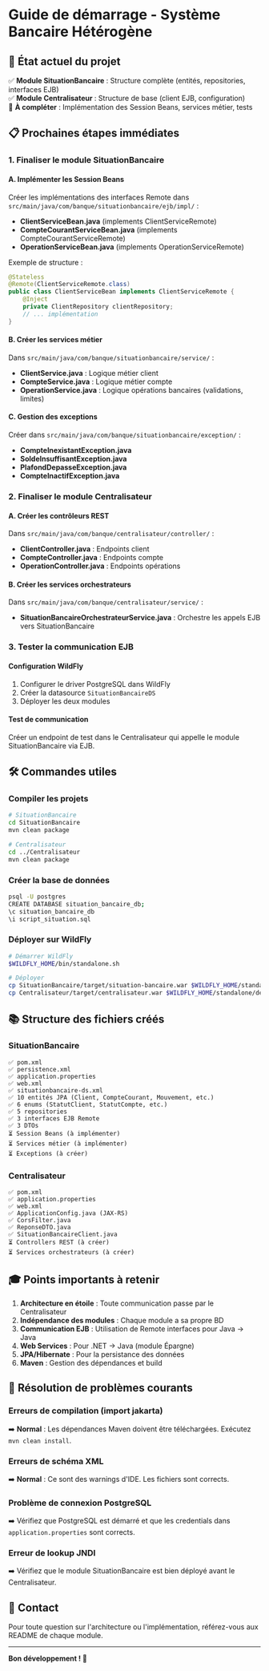 # Guide de démarrage - Système Bancaire Hétérogène

## 🎯 État actuel du projet

✅ **Module SituationBancaire** : Structure complète (entités, repositories, interfaces EJB)  
✅ **Module Centralisateur** : Structure de base (client EJB, configuration)  
🔄 **À compléter** : Implémentation des Session Beans, services métier, tests

## 📋 Prochaines étapes immédiates

### 1. Finaliser le module SituationBancaire

#### A. Implémenter les Session Beans
Créer les implémentations des interfaces Remote dans `src/main/java/com/banque/situationbancaire/ejb/impl/` :

- **ClientServiceBean.java** (implements ClientServiceRemote)
- **CompteCourantServiceBean.java** (implements CompteCourantServiceRemote)
- **OperationServiceBean.java** (implements OperationServiceRemote)

Exemple de structure :
```java
@Stateless
@Remote(ClientServiceRemote.class)
public class ClientServiceBean implements ClientServiceRemote {
    @Inject
    private ClientRepository clientRepository;
    // ... implémentation
}
```

#### B. Créer les services métier
Dans `src/main/java/com/banque/situationbancaire/service/` :

- **ClientService.java** : Logique métier client
- **CompteService.java** : Logique métier compte
- **OperationService.java** : Logique opérations bancaires (validations, limites)

#### C. Gestion des exceptions
Créer dans `src/main/java/com/banque/situationbancaire/exception/` :

- **CompteInexistantException.java**
- **SoldeInsuffisantException.java**
- **PlafondDepasseException.java**
- **CompteInactifException.java**

### 2. Finaliser le module Centralisateur

#### A. Créer les contrôleurs REST
Dans `src/main/java/com/banque/centralisateur/controller/` :

- **ClientController.java** : Endpoints client
- **CompteController.java** : Endpoints compte
- **OperationController.java** : Endpoints opérations

#### B. Créer les services orchestrateurs
Dans `src/main/java/com/banque/centralisateur/service/` :

- **SituationBancaireOrchestrateurService.java** : Orchestre les appels EJB vers SituationBancaire

### 3. Tester la communication EJB

#### Configuration WildFly
1. Configurer le driver PostgreSQL dans WildFly
2. Créer la datasource `SituationBancaireDS`
3. Déployer les deux modules

#### Test de communication
Créer un endpoint de test dans le Centralisateur qui appelle le module SituationBancaire via EJB.

## 🛠️ Commandes utiles

### Compiler les projets
```bash
# SituationBancaire
cd SituationBancaire
mvn clean package

# Centralisateur
cd ../Centralisateur
mvn clean package
```

### Créer la base de données
```bash
psql -U postgres
CREATE DATABASE situation_bancaire_db;
\c situation_bancaire_db
\i script_situation.sql
```

### Déployer sur WildFly
```bash
# Démarrer WildFly
$WILDFLY_HOME/bin/standalone.sh

# Déployer
cp SituationBancaire/target/situation-bancaire.war $WILDFLY_HOME/standalone/deployments/
cp Centralisateur/target/centralisateur.war $WILDFLY_HOME/standalone/deployments/
```

## 📚 Structure des fichiers créés

### SituationBancaire
```
✅ pom.xml
✅ persistence.xml
✅ application.properties
✅ web.xml
✅ situationbancaire-ds.xml
✅ 10 entités JPA (Client, CompteCourant, Mouvement, etc.)
✅ 6 enums (StatutClient, StatutCompte, etc.)
✅ 5 repositories
✅ 3 interfaces EJB Remote
✅ 3 DTOs
⏳ Session Beans (à implémenter)
⏳ Services métier (à implémenter)
⏳ Exceptions (à créer)
```

### Centralisateur
```
✅ pom.xml
✅ application.properties
✅ web.xml
✅ ApplicationConfig.java (JAX-RS)
✅ CorsFilter.java
✅ ReponseDTO.java
✅ SituationBancaireClient.java
⏳ Controllers REST (à créer)
⏳ Services orchestrateurs (à créer)
```

## 🎓 Points importants à retenir

1. **Architecture en étoile** : Toute communication passe par le Centralisateur
2. **Indépendance des modules** : Chaque module a sa propre BD
3. **Communication EJB** : Utilisation de Remote interfaces pour Java → Java
4. **Web Services** : Pour .NET → Java (module Épargne)
5. **JPA/Hibernate** : Pour la persistance des données
6. **Maven** : Gestion des dépendances et build

## 🐛 Résolution de problèmes courants

### Erreurs de compilation (import jakarta)
➡️ **Normal** : Les dépendances Maven doivent être téléchargées. Exécutez `mvn clean install`.

### Erreurs de schéma XML
➡️ **Normal** : Ce sont des warnings d'IDE. Les fichiers sont corrects.

### Problème de connexion PostgreSQL
➡️ Vérifiez que PostgreSQL est démarré et que les credentials dans `application.properties` sont corrects.

### Erreur de lookup JNDI
➡️ Vérifiez que le module SituationBancaire est bien déployé avant le Centralisateur.

## 📧 Contact
Pour toute question sur l'architecture ou l'implémentation, référez-vous aux README de chaque module.

---

**Bon développement ! 🚀**
